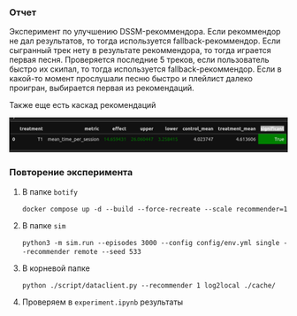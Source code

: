 ###  Отчет

Эксперимент по улучшению DSSM-рекоммендора.
Если рекоммендор не дал результатов, то тогда используется fallback-рекоммендор.
Если сыгранный трек нету в результате рекоммендора, то тогда играется первая песня.
Проверяется последние 5 треков, если пользователь быстро их скипал, то тогда используется fallback-рекоммендор.
Если в какой-то момент прослушали песню быстро и плейлист далеко проигран, выбирается первая из рекомендаций.

Также еще есть каскад рекомендаций

![ABtest](result_of_experiment.png)

### Повторение эксперимента

1. В папке `botify`
    ```shell
   docker compose up -d --build --force-recreate --scale recommender=1
   ```
2. В папке `sim`
    ```shell
   python3 -m sim.run --episodes 3000 --config config/env.yml single --recommender remote --seed 533
   ```
3. В корневой папке
    ```shell
    python ./script/dataclient.py --recommender 1 log2local ./cache/
    ```
4. Проверяем в `experiment.ipynb` результаты